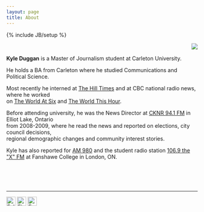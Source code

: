 ```yaml
---
layout: page
title: About
---
```

{% include JB/setup %}
<html>
<body>
<img style="float: right" src="https://kyleaduggan.files.wordpress.com/2013/09/02.jpg?w=247&h=300">
<br>
<p><b>Kyle Duggan</b> is a Master of Journalism student at Carleton University.</p>
<p>He holds a BA from Carleton where he studied Communications and Political Science.</p>

<p style="margin-right=50em;">Most recently he interned at <a href="www.hilltimes.com/">The Hill Times</a> and at CBC national radio news, where he worked <br>on <a href="www.cbc.ca/w6/">The World At Six</a> and <a href="www.cbc.ca/theworldthishour/">The World This Hour</a>.</p>

<p style="margin-right=50em;">Before attending university, he was the News Director at <a href="http://moosefm.com/cknr/news/">CKNR 94.1 FM</a> in Elliot Lake, Ontario <br>from 2008-2009, where he read the news and reported on elections, city council decisions, <br>regional demographic changes and community interest stories.</p>

<p style="margin-right=50em;">Kyle has also reported for <a href="http://www.am980.ca/">AM 980</a> and the student radio station <a href="http://www.1069thex.com/">106.9 the "X" FM</a> at Fanshawe College in London, ON.
 <br>
 <br>
 <br>
 <br>
 <br>
<hr>

<div class="btn-group"><a href="https://twitter.com/Kyle_Duggan"><img src="https://dl.dropboxusercontent.com/u/50108349/Blag/twitter-sociocon.png" alt="Follow Kyle on Twitter" width="24" /></a> <a href="http://ca.linkedin.com/pub/kyle-duggan/34/597/a8a"><img src="https://dl.dropboxusercontent.com/u/50108349/Blag/linkedin-sociocon.png" alt="Find Kyle on LinkedIn" width="24" /></a> <a href="mailto:kyle.duggan@hotmail.ca?Subject=Hello%20Kyle" target="_top"><img src="https://dl.dropboxusercontent.com/u/50108349/Blag/email-sociocon2.png" alt="Email Kyle" width="24" /></a></div>
</body>
</html>

